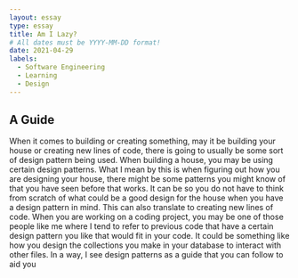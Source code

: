 ```yaml
---
layout: essay
type: essay
title: Am I Lazy?
# All dates must be YYYY-MM-DD format!
date: 2021-04-29
labels:
  - Software Engineering
  - Learning
  - Design
---
```


## A Guide
When it comes to building or creating something, may it be building your house or creating new lines of code, there is going to usually be some sort of design pattern being used. When building a house, you may be using certain design patterns. What I mean by this is when figuring out how you are designing your house, there might be some patterns you might know of that you have seen before that works. It can be so you do not have to think from scratch of what could be a good design for the house when you have a design pattern in mind. This can also translate to creating new lines of code. When you are working on a coding project, you may be one of those people like me where I tend to refer to previous code that have a certain design pattern you like that would fit in your code. It could be something like how you design the collections you make in your database to interact with other files. In a way, I see design patterns as a guide that you can follow to aid you 
